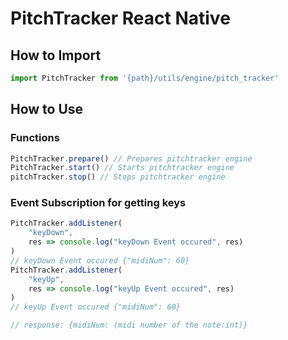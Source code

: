 # PitchTracker React Native

## How to Import

```javascript
import PitchTracker from '{path}/utils/engine/pitch_tracker'
```

## How to Use

### Functions

```javascript
PitchTracker.prepare() // Prepares pitchtracker engine
PitchTracker.start() // Starts pitchtracker engine
pitchTracker.stop() // Stops pitchtracker engine
```

### Event Subscription for getting keys

```javascript
PitchTracker.addListener(
    "keyDown",
    res => console.log("keyDown Event occured", res)
)
// keyDown Event occured {"midiNum": 60}
PitchTracker.addListener(
    "keyUp",
    res => console.log("keyUp Event occured", res)
)
// keyUp Event occured {"midiNum": 60}

// response: {midiNum: (midi number of the note:int)}
```
